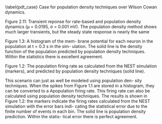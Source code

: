 \label{pdt_case} Case for population density techniques over Wilson Cowan dynamics.

Figure 2.11: Transient reponse for
rate-based and population density
dynamics (μ = 0.0195, σ = 0.001 mV).
The population density method shows
much larger transients, but the steady
state response is nearly the same

Figure 1.3: A histogram of the mem-
brane potential for each neuron in the
population at t = 0.3 s in the sim-
ulation. The solid line is the density
function of the population predicted
by population density techniques.
Within the statistics there is excellent
agreement.

Figure 1.2: The population firing rate
as calculated from the NEST simulation
(markers), and predicted by population
density techniques (solid line).

This scenario can just as well be modeled using population den-
sity techniques. When the spikes from Figure 1.1 are stored in a
histogram, they can be converted to a Apopulation firing rate. This
firing rate can also be calculated using population density techniques.
The results is shown in Figure 1.2: the markers indicate the firing
rates calculated from the NEST simulation with the error bars indi-
cating the statistical error due to the finite number of events in each
bin. The solid line is population density prediction. Within the statis-
tical error there is perfect agreement.